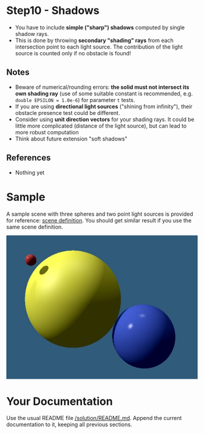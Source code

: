# Step10 - Shadows
* You have to include **simple ("sharp") shadows** computed
  by single shadow rays.
* This is done by throwing **secondary "shading" rays** from each
  intersection point to each light source. The contribution of the
  light source is counted only if no obstacle is found!

## Notes
* Beware of numerical/rounding errors: **the solid must not
  intersect its own shading ray** (use of some suitable constant
  is recommended, e.g. `double EPSILON = 1.0e-6`) for
  parameter `t` tests.
* If you are using **directional light sources**
  ("shining from infinity"), their obstacle presence test could
  be different.
* Consider using **unit direction vectors** for your shading rays.
  It could be little more complicated (distance of the light source),
  but can lead to more robust computation
* Think about future extension "soft shadows"

## References
* Nothing yet

# Sample
A sample scene with three spheres and two point light sources
is provided for reference: [scene definition](../s08-ch2-RTimage/sample-scene.md).
You should get similar result if you use the same scene definition.

![Sample result](sample-raycasting-shadows.jpg)

# Your Documentation
Use the usual README file [/solution/README.md](../solution/README.md).
Append the current documentation to it, keeping all previous sections.
